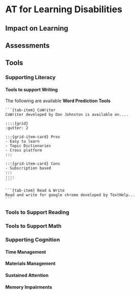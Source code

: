 # AT for Learning Disabilities

## Impact on Learning

## Assessments

## Tools

### Supporting Literacy

#### Tools to support Writing

The following are available **Word Prediction Tools**

````{tab-set}
```{tab-item} CoWriter
CoWriter developed by Don Johnston is available on....

::::{grid}
:gutter: 2

:::{grid-item-card} Pros
- Easy to learn
- Topic Dictionaries
- Cross platform
:::

:::{grid-item-card} Cons
- Subscription based
:::
::::
```

```{tab-item} Read & Write
Read and write for google chrome developed by TextHelp...
```
````

### Tools to Support Reading

### Tools to Support Math

### Supporting Cognition

#### Time Management

#### Materials Management

#### Sustained Attention

#### Memory Impairments

